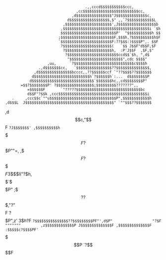 <br/>




                                        .,,cccd$$$$$$$$$$$ccc,
                                    ,cc$$$$$$$$$$$$$$$$$$$$$$$$$cc,
                                  ,d$$$$$$$$$$$$$$$$"J$$$$$$$$$$$$$$c,
                                d$$$$$$$$$$$$$$$$$$,$" ,,`?$$$$$$$$$$$$L
                              ,$$$$$$$$$$$$$$$$$$$$$',J$$$$$$$$$$$$$$$$$b
                             ,$$$$$$$$$$$$$$$$$$$$$$$$$$$$$$$$$$$$$$$i `$h
                             $$$$$$$$$$$$$$$$$$$$$$$$$P'  "$$$$$$$$$$$h $$
                            ;$$$$$$$$$$$$$$$$$$$$$$$$F,$$$h,?$$$$$$$$$$h$F
                            `$$$$$$$$$$$$$$$$$$$$$$$F:??$$$:)$$$$P",. $$F
                             ?$$$$$$$$$$$$$$$$$$$$$$(   `$$ J$$F"d$$F,$F
                              ?$$$$$$$$$$$$$$$$$$$$$h,  :P'J$$F  ,$F,$"
                               ?$$$$$$$$$$$$$$$$$$$$$$$ccd$$`$h, ",d$
                                "$$$$$$$$$$$$$$$$$$$$$$$$",cdc $$$$"
                       ,uu,      `?$$$$$$$$$$$$$$$$$$$$$$$$$$$c$$$$h
                   .,d$$$$$$$cc,   `$$$$$$$$$$$$$$$$??$$$$$$$$$$$$$$$,
                 ,d$$$$$$$$$$$$$$$bcccc,,??$$$$$$ccf `"??$$$$??$$$$$$$
                d$$$$$$$$$$$$$$$$$$$$$$$$$h`?$$$$$$h`:...  d$$$$$$$$P
               d$$$$$$$$$$$$$$$$$$$$$$$$$$$$`$$$$$$$hc,,cd$$$$$$$$P"
           =$$?$$$$$$$$P' ?$$$$$$$$$$$$$$$$$;$$$$$$$$$???????",,
              =$$$$$$F       `"?????$$$$$$$$$$$$$$$$$$$$$$$$$$$$$bc
              d$$F"?$$k ,ccc$$$$$$$$$$$$$$$$$$$$$$$$$$$$$$$$$$$$$$$$i
       .     ,ccc$$c`""u$$$$$$$$$$$$$$$$$$$$$$$$$$$$$$P",$$$$$$$$$$$$h
    ,d$$$L  J$$$$$$$$$$$$$$$$$$$$$$$$$$$$$$$$$$$$$$$$" `""$$$??$$$$$$$
  ,d$$$$$$c,"$$$$$$$$$$$$$$$$$$$$$$$$$$$$$$$$$$$$$$F       `?J$$$$$$$'
 ,$$$$$$$$$$h`$$$$$$$$$$$$$$$$$$$$$$$$$$$$$$$$$$$F           ?$$$$$$$P""=,
,$$$F?$$$$$$$ $$$$$$$$$$$$$$$$$$$$$$$$$$$$$$$$$F              3$$$$II"?$h,
$$$$$`$$$$$$$$$$$$$$$$$$$$$$$$$$$$$$$$$$$$$$P"               ;$$$??$$$,"?"
$$$$F ?$$$$$$$$$$$$$$$$$$$$$$$$$$$$$$$$$P",z'                3$$h   ?$F
       `?$$$$$$$$$$$$$$$??$$$$$$$$$PF"',d$P"                  "?$F
          """""""         ,z$$$$$$$$$$$$$P
                         J$$$$$$$$$$$$$$F
                        ,$$$$$$$$$$$$$$F
                        :$$$$$c?$$$$PF'
                        `$$$$$$$P
                         `?$$$$F


